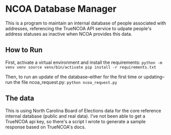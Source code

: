 # NCOA Database Manager
This is a program to maintain an internal database of people associated with addresses, referencing the TrueNCOA API service to udpate people's address statuses as inactive when NCOA provides this data.

## How to Run
First, activate a virtual environment and install the requirements:
`
python -m venv venv
source venv/bin/activate
pip install -r requirements.txt
`

Then, to run an update of the database–either for the first time or updating–run the file ncoa_request.py:
`
python ncoa_request.py
`

## The data
This is using North Carolina Board of Elections data for the core reference internal database (public and real data). I've not been able to get a TrueNCOA api key, so there's a script I wrote to generate a sample response based on TrueNCOA's docs.
